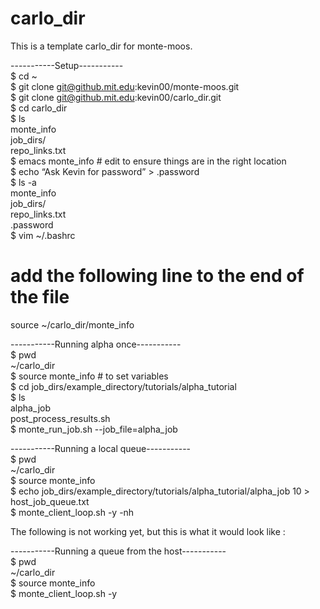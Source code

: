 # carlo_dir
This is a template carlo_dir for monte-moos.  

-----------Setup-----------  
$ cd ~  
$ git clone git@github.mit.edu:kevin00/monte-moos.git  
$ git clone git@github.mit.edu:kevin00/carlo_dir.git   
$ cd carlo_dir  
$ ls  
monte_info   
job_dirs/  
repo_links.txt  
$ emacs monte_info # edit to ensure things are in the right location  
$ echo “Ask Kevin for password” > .password   
$ ls -a  
monte_info   
job_dirs/  
repo_links.txt  
.password  
$ vim ~/.bashrc  
# add the following line to the end of the file  
source ~/carlo_dir/monte_info  


-----------Running  alpha once-----------  
$ pwd  
~/carlo_dir  
$ source monte_info  # to set variables   
$ cd job_dirs/example_directory/tutorials/alpha_tutorial  
$ ls  
alpha_job    
post_process_results.sh   
$ monte_run_job.sh --job_file=alpha_job  


-----------Running  a local queue-----------  
$ pwd  
~/carlo_dir   
$ source monte_info   
$ echo job_dirs/example_directory/tutorials/alpha_tutorial/alpha_job 10 > host_job_queue.txt  
$ monte_client_loop.sh -y -nh  


The following is not working yet, but this is what it would look like :  

-----------Running  a queue from the host-----------  
$ pwd  
~/carlo_dir  
$ source monte_info   
$ monte_client_loop.sh -y  

